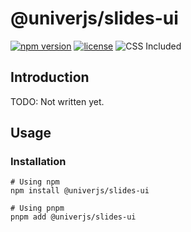 # @univerjs/slides-ui

[![npm version](https://img.shields.io/npm/v/@univerjs/slides-ui)](https://npmjs.org/package/@univerjs/slides-ui)
[![license](https://img.shields.io/npm/l/@univerjs/slides-ui)](https://img.shields.io/npm/l/@univerjs/slides-ui)
![CSS Included](https://img.shields.io/badge/CSS_Included-blue?logo=CSS3)

## Introduction

TODO: Not written yet.

## Usage

### Installation

```shell
# Using npm
npm install @univerjs/slides-ui

# Using pnpm
pnpm add @univerjs/slides-ui
```

